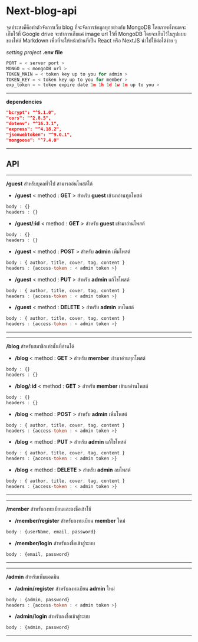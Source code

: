 # Next-blog-api #
จุดประสงค็คือทำตัวจัดการเว็บ blog ที่จะจัดการข้อมูลทุกอย่างกับ MongoDB โดยภาพทั้งหมดจะเก็บไว้ที่ Google drive จะทำการเก็บแค่ image url ไว้ที่ MongoDB โดยจะเก็บไว้ในรูปแบบของไฟล์ Markdown เพื่อที่จะให้หน้าบ้านที่เป็น React หรือ NextJS นำไปใช้ต่อได้ง่าย ๆ

*setting project*
**.env file**
```js
PORT = < server port >
MONGO = < mongoDB url >
TOKEN_MAIN = < token key up to you for admin >
TOKEN_KEY = < token key up to you for member >
exp_token = < token expire date 1m 1h 1d 1w 1m up to you >
```
---
**dependencies**
```json
"bcrypt": "^5.1.0",
"cors": "^2.8.5",
"dotenv": "^16.3.1",
"express": "^4.18.2",
"jsonwebtoken": "^9.0.1",
"mongoose": "^7.4.0"
```
---
## API
---
**/guest** สำหรับบุคลทั่วไป สามารถอ่นโพสต์ได้
- **/guest** < method : **GET** > 
สำหรับ **guest** เข้ามาอ่านทุกโพสต์ 
```js
body : {}
headers : {}
```


- **/guest/:id** < method : **GET** > 
สำหรับ **guest** เข้ามาอ่านโพสต์ 
```js
body : {}
headers : {}
```


- **/guest** < method : **POST** >
สำหรับ **admin** เพิ่มโพสต์ 
```js
body : { author, title, cover, tag, content }
headers : {access-token : < admin token >}
```


- **/guest** < method : **PUT** >
สำหรับ **admin** แก้ไขโพสต์
```js
body : { author, title, cover, tag, content }
headers : {access-token : < admin token >}
```


- **/guest** < method : **DELETE** >
สำหรับ **admin** ลบโพสต์
```js
body : { author, title, cover, tag, content }
headers : {access-token : < admin token >}
```
---
---

**/blog** สำหรับสมาชิกเท่านั้นที่อ่านได้
- **/blog** < method : **GET** > 
สำหรับ **member** เข้ามาอ่านทุกโพสต์ 
```js
body : {}
headers : {}
```


- **/blog/:id** < method : **GET** > 
สำหรับ **member** เข้ามาอ่านโพสต์ 
```js
body : {}
headers : {}
```


- **/blog** < method : **POST** >
สำหรับ **admin** เพิ่มโพสต์ 
```js
body : { author, title, cover, tag, content }
headers : {access-token : < admin token >}
```


- **/blog** < method : **PUT** >
สำหรับ **admin** แก้ไขโพสต์
```js
body : { author, title, cover, tag, content }
headers : {access-token : < admin token >}
```


- **/blog** < method : **DELETE** >
สำหรับ **admin** ลบโพสต์
```js
body : { author, title, cover, tag, content }
headers : {access-token : < admin token >}
```
---
---

**/member** สำหรับลงทะเบียนและลงชื่อเข้าใช้
- **/member/register** 
สำหรับลงทะเบียน **member** ใหม่
```js
body : {userName, email, password}
```
- **/member/login** 
สำหรับลงชื่อเข้าสู่ระบบ
```js
body : {email, password}
```
 ---
 ---

**/admin** สำหรับเพิ่มแอดมิน
- **/admin/register** 
สำหรับลงทะเบียน **admin** ใหม่
```js
body : {admin, password}
headers : {access-token : < admin token >}
```
- **/admin/login** 
สำหรับลงชื่อเข้าสู่ระบบ
```js
body : {admin, password}
```
---

